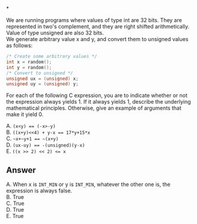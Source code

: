 \*

We are running programs where values of type int are 32 bits. They are represented in two's complement, and they are right shifted arithmetically.  Value of type unsigned are also 32 bits.  
We generate arbitrary value x and y, and convert them to unsigned values as
follows:

```c
/* Create some arbitrary values */
int x = random();
int y = random();
/* Convert to unsigned */
unsigned ux = (unsigned) x;
unsigned uy = (unsigned) y;
```

For each of the following C expression, you are to indicate whether or not
the expression always yields 1. If it always yields 1, describe the underlying
mathematical principles. Otherwise, give an example of arguments that make it
yield 0.

 A. `(x<y) == (-x>-y)`  
 B. `((x+y)<<4) + y-x == 17*y+15*x`  
 C. `~x+~y+1 == ~(x+y)`  
 D. `(ux-uy) == -(unsigned)(y-x)`  
 E. `((x >> 2) << 2) <= x`

## Answer

 A. When x is `INT_MIN` or y is `INT_MIN`, whatever the other one is, the expression is always false.  
 B. True  
 C. True  
 D. True  
 E. True  
